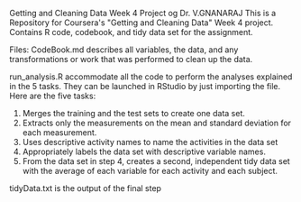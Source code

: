 Getting and Cleaning Data Week 4 Project og Dr. V.GNANARAJ
This is a Repository for Coursera's "Getting and Cleaning Data" Week 4 project. Contains R code, codebook, and tidy data set for the assignment.

Files:
CodeBook.md describes  all variables, the data, and any transformations or work that was performed to clean up the data.

run_analysis.R accommodate all the code to perform the analyses explained in the 5 tasks. They can be launched in RStudio by just importing the file. Here are the five tasks:

1. Merges the training and the test sets to create one data set.
2. Extracts only the measurements on the mean and standard deviation for each measurement.
3. Uses descriptive activity names to name the activities in the data set
4. Appropriately labels the data set with descriptive variable names.
5. From the data set in step 4, creates a second, independent tidy data set with the average of each variable for each activity and each subject.

tidyData.txt is the output of the final step